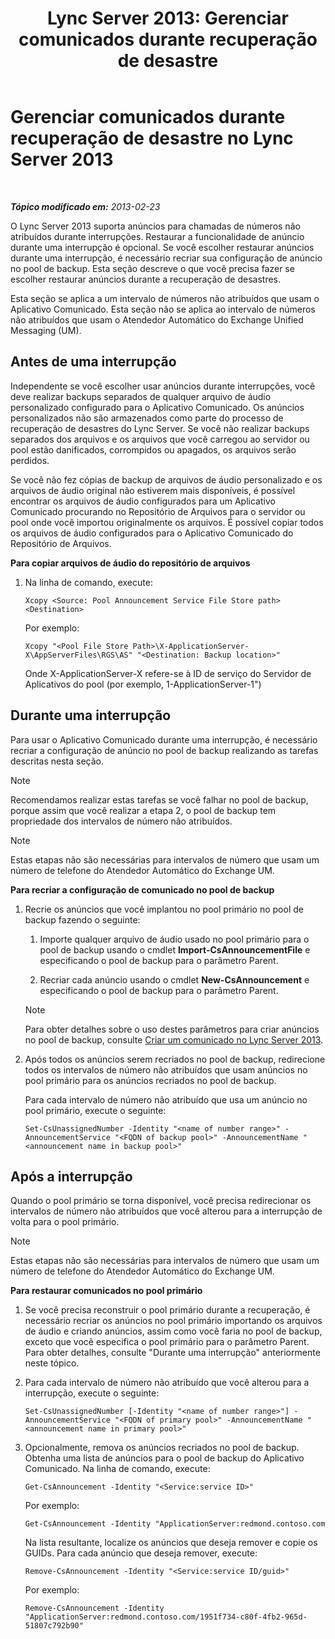 ﻿---
title: 'Lync Server 2013: Gerenciar comunicados durante recuperação de desastre'
TOCTitle: Gerenciar comunicados durante recuperação de desastre
ms:assetid: c33e51ea-421f-42d2-826b-b73968f6bd5b
ms:mtpsurl: https://technet.microsoft.com/pt-br/library/JJ721874(v=OCS.15)
ms:contentKeyID: 49886394
ms.date: 05/19/2016
mtps_version: v=OCS.15
ms.translationtype: HT
---

# Gerenciar comunicados durante recuperação de desastre no Lync Server 2013

 

_**Tópico modificado em:** 2013-02-23_

O Lync Server 2013 suporta anúncios para chamadas de números não atribuídos durante interrupções. Restaurar a funcionalidade de anúncio durante uma interrupção é opcional. Se você escolher restaurar anúncios durante uma interrupção, é necessário recriar sua configuração de anúncio no pool de backup. Esta seção descreve o que você precisa fazer se escolher restaurar anúncios durante a recuperação de desastres.

Esta seção se aplica a um intervalo de números não atribuídos que usam o Aplicativo Comunicado. Esta seção não se aplica ao intervalo de números não atribuídos que usam o Atendedor Automático do Exchange Unified Messaging (UM).

## Antes de uma interrupção

Independente se você escolher usar anúncios durante interrupções, você deve realizar backups separados de qualquer arquivo de áudio personalizado configurado para o Aplicativo Comunicado. Os anúncios personalizados não são armazenados como parte do processo de recuperação de desastres do Lync Server. Se você não realizar backups separados dos arquivos e os arquivos que você carregou ao servidor ou pool estão danificados, corrompidos ou apagados, os arquivos serão perdidos.

Se você não fez cópias de backup de arquivos de áudio personalizado e os arquivos de áudio original não estiverem mais disponíveis, é possível encontrar os arquivos de áudio configurados para um Aplicativo Comunicado procurando no Repositório de Arquivos para o servidor ou pool onde você importou originalmente os arquivos. É possível copiar todos os arquivos de áudio configurados para o Aplicativo Comunicado do Repositório de Arquivos.

**Para copiar arquivos de áudio do repositório de arquivos**

1.  Na linha de comando, execute:
    
        Xcopy <Source: Pool Announcement Service File Store path> <Destination>
    
    Por exemplo:
    
        Xcopy "<Pool File Store Path>\X-ApplicationServer-X\AppServerFiles\RGS\AS" "<Destination: Backup location>"
    
    Onde X-ApplicationServer-X refere-se à ID de serviço do Servidor de Aplicativos do pool (por exemplo, 1-ApplicationServer-1")


## Durante uma interrupção

Para usar o Aplicativo Comunicado durante uma interrupção, é necessário recriar a configuração de anúncio no pool de backup realizando as tarefas descritas nesta seção.

> [!note]  
> Recomendamos realizar estas tarefas se você falhar no pool de backup, porque assim que você realizar a etapa 2, o pool de backup tem propriedade dos intervalos de número não atribuídos.

> [!note]  
> Estas etapas não são necessárias para intervalos de número que usam um número de telefone do Atendedor Automático do Exchange UM.

**Para recriar a configuração de comunicado no pool de backup**

1.  Recrie os anúncios que você implantou no pool primário no pool de backup fazendo o seguinte:
    
    1.  Importe qualquer arquivo de áudio usado no pool primário para o pool de backup usando o cmdlet **Import-CsAnnouncementFile** e especificando o pool de backup para o parâmetro Parent.
    
    2.  Recriar cada anúncio usando o cmdlet **New-CsAnnouncement** e especificando o pool de backup para o parâmetro Parent.
    
    > [!note]  
    > Para obter detalhes sobre o uso destes parâmetros para criar anúncios no pool de backup, consulte <a href="lync-server-2013-create-an-announcement.md">Criar um comunicado no Lync Server 2013</a>.

2.  Após todos os anúncios serem recriados no pool de backup, redirecione todos os intervalos de número não atribuídos que usam anúncios no pool primário para os anúncios recriados no pool de backup.
    
    Para cada intervalo de número não atribuído que usa um anúncio no pool primário, execute o seguinte:
    
        Set-CsUnassignedNumber -Identity "<name of number range>" -AnnouncementService "<FQDN of backup pool>" -AnnouncementName "<announcement name in backup pool>"

## Após a interrupção

Quando o pool primário se torna disponível, você precisa redirecionar os intervalos de número não atribuídos que você alterou para a interrupção de volta para o pool primário.

> [!note]  
> Estas etapas não são necessárias para intervalos de número que usam um número de telefone do Atendedor Automático do Exchange UM.

**Para restaurar comunicados no pool primário**

1.  Se você precisa reconstruir o pool primário durante a recuperação, é necessário recriar os anúncios no pool primário importando os arquivos de áudio e criando anúncios, assim como você faria no pool de backup, exceto que você especifica o pool primário para o parâmetro Parent. Para obter detalhes, consulte "Durante uma interrupção" anteriormente neste tópico.

2.  Para cada intervalo de número não atribuído que você alterou para a interrupção, execute o seguinte:
    
        Set-CsUnassignedNumber [-Identity "<name of number range>"] -AnnouncementService "<FQDN of primary pool>" -AnnouncementName "<announcement name in primary pool>"

3.  Opcionalmente, remova os anúncios recriados no pool de backup. Obtenha uma lista de anúncios para o pool de backup do Aplicativo Comunicado. Na linha de comando, execute:
    
        Get-CsAnnouncement -Identity "<Service:service ID>"
    
    Por exemplo:
    
        Get-CsAnnouncement -Identity "ApplicationServer:redmond.contoso.com
    
    Na lista resultante, localize os anúncios que deseja remover e copie os GUIDs. Para cada anúncio que deseja remover, execute:
    
        Remove-CsAnnouncement -Identity "<Service:service ID/guid>"
    
    Por exemplo:
    
        Remove-CsAnnouncement -Identity "ApplicationServer:redmond.contoso.com/1951f734-c80f-4fb2-965d-51807c792b90"


